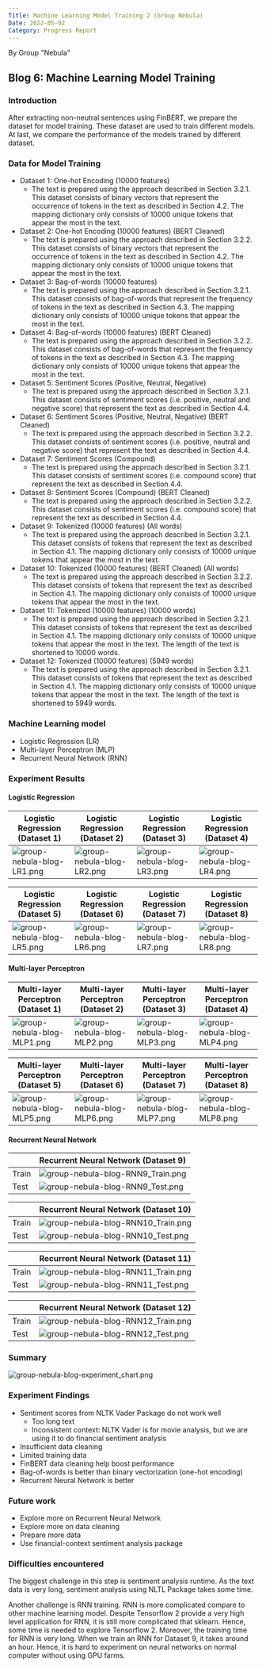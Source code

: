 ```yaml
---
Title: Machine Learning Model Training 2 (Group Nebula)
Date: 2022-05-02
Category: Progress Report
---
```


By Group "Nebula"

## Blog 6: Machine Learning Model Training

### Introduction
After extracting non-neutral sentences using FinBERT, we prepare the dataset for model training. These dataset are used to train different models. At last, we compare the performance of the models trained by different dataset.

### Data for Model Training
- Dataset 1: One-hot Encoding (10000 features)
  * The text is prepared using the approach described in Section 3.2.1. This dataset consists of binary vectors that represent the occurrence of tokens in the text as described in Section 4.2. The mapping dictionary only consists of 10000 unique tokens that appear the most in the text.
- Dataset 2: One-hot Encoding (10000 features) (BERT Cleaned)
  * The text is prepared using the approach described in Section 3.2.2. This dataset consists of binary vectors that represent the occurrence of tokens in the text as described in Section 4.2. The mapping dictionary only consists of 10000 unique tokens that appear the most in the text.
- Dataset 3: Bag-of-words (10000 features)
  * The text is prepared using the approach described in Section 3.2.1. This dataset consists of bag-of-words that represent the frequency of tokens in the text as described in Section 4.3. The mapping dictionary only consists of 10000 unique tokens that appear the most in the text.
- Dataset 4: Bag-of-words (10000 features) (BERT Cleaned)
  * The text is prepared using the approach described in Section 3.2.2. This dataset consists of bag-of-words that represent the frequency of tokens in the text as described in Section 4.3. The mapping dictionary only consists of 10000 unique tokens that appear the most in the text.
- Dataset 5: Sentiment Scores (Positive, Neutral, Negative)
  * The text is prepared using the approach described in Section 3.2.1. This dataset consists of sentiment scores (i.e. positive, neutral and negative score) that represent the text as described in Section 4.4.
- Dataset 6: Sentiment Scores (Positive, Neutral, Negative) (BERT Cleaned)
  * The text is prepared using the approach described in Section 3.2.2. This dataset consists of sentiment scores (i.e. positive, neutral and negative score) that represent the text as described in Section 4.4.
- Dataset 7: Sentiment Scores (Compound)
  * The text is prepared using the approach described in Section 3.2.1. This dataset consists of sentiment scores (i.e. compound score) that represent the text as described in Section 4.4.
- Dataset 8: Sentiment Scores (Compound) (BERT Cleaned)
  * The text is prepared using the approach described in Section 3.2.2. This dataset consists of sentiment scores (i.e. compound score) that represent the text as described in Section 4.4.
- Dataset 9: Tokenized (10000 features) (All words)
  * The text is prepared using the approach described in Section 3.2.1. This dataset consists of tokens that represent the text as described in Section 4.1. The mapping dictionary only consists of 10000 unique tokens that appear the most in the text.
- Dataset 10: Tokenized (10000 features) (BERT Cleaned) (All words)
  * The text is prepared using the approach described in Section 3.2.2. This dataset consists of tokens that represent the text as described in Section 4.1. The mapping dictionary only consists of 10000 unique tokens that appear the most in the text.
- Dataset 11: Tokenized (10000 features) (10000 words)
  * The text is prepared using the approach described in Section 3.2.1. This dataset consists of tokens that represent the text as described in Section 4.1. The mapping dictionary only consists of 10000 unique tokens that appear the most in the text. The length of the text is shortened to 10000 words.
- Dataset 12: Tokenized (10000 features) (5949 words)
  * The text is prepared using the approach described in Section 3.2.1. This dataset consists of tokens that represent the text as described in Section 4.1. The mapping dictionary only consists of 10000 unique tokens that appear the most in the text. The length of the text is shortened to 5949 words.

### Machine Learning model
- Logistic Regression (LR)
- Multi-layer Perceptron (MLP)
- Recurrent Neural Network (RNN)

### Experiment Results

#### Logistic Regression
| Logistic Regression<br />(Dataset 1) | Logistic Regression<br />(Dataset 2) | Logistic Regression<br />(Dataset 3) | Logistic Regression<br />(Dataset 4) |
|---------------------------------|---------------------------------|---------------------------------|---------------------------------|
| ![group-nebula-blog-LR1.png](./images/group-nebula-blog-LR1.png) | ![group-nebula-blog-LR2.png](./images/group-nebula-blog-LR2.png) | ![group-nebula-blog-LR3.png](./images/group-nebula-blog-LR3.png) | ![group-nebula-blog-LR4.png](./images/group-nebula-blog-LR4.png) |

| Logistic Regression<br />(Dataset 5) | Logistic Regression<br />(Dataset 6) | Logistic Regression<br />(Dataset 7) | Logistic Regression<br />(Dataset 8) | 
|---------------------------------|---------------------------------|---------------------------------|---------------------------------|
| ![group-nebula-blog-LR5.png](./images/group-nebula-blog-LR5.png) | ![group-nebula-blog-LR6.png](./images/group-nebula-blog-LR6.png) | ![group-nebula-blog-LR7.png](./images/group-nebula-blog-LR7.png) | ![group-nebula-blog-LR8.png](./images/group-nebula-blog-LR8.png) |

#### Multi-layer Perceptron
| Multi-layer Perceptron<br />(Dataset 1) | Multi-layer Perceptron<br />(Dataset 2) | Multi-layer Perceptron<br />(Dataset 3) | Multi-layer Perceptron<br />(Dataset 4) |
|---------------------------------|---------------------------------|---------------------------------|---------------------------------|
| ![group-nebula-blog-MLP1.png](./images/group-nebula-blog-MLP1.png) | ![group-nebula-blog-MLP2.png](./images/group-nebula-blog-MLP2.png) | ![group-nebula-blog-MLP3.png](./images/group-nebula-blog-MLP3.png) | ![group-nebula-blog-MLP4.png](./images/group-nebula-blog-MLP4.png) |

| Multi-layer Perceptron<br />(Dataset 5) | Multi-layer Perceptron<br />(Dataset 6) | Multi-layer Perceptron<br />(Dataset 7) | Multi-layer Perceptron<br />(Dataset 8) | 
|---------------------------------|---------------------------------|---------------------------------|---------------------------------|
| ![group-nebula-blog-MLP5.png](./images/group-nebula-blog-MLP5.png) | ![group-nebula-blog-MLP6.png](./images/group-nebula-blog-MLP6.png) | ![group-nebula-blog-MLP7.png](./images/group-nebula-blog-MLP7.png) | ![group-nebula-blog-MLP8.png](./images/group-nebula-blog-MLP8.png) |

#### Recurrent Neural Network
| | Recurrent Neural Network (Dataset 9) |
|-|--------------------------------------|
| Train | ![group-nebula-blog-RNN9_Train.png](./images/group-nebula-blog-RNN9_Train.png) |
| Test | ![group-nebula-blog-RNN9_Test.png](./images/group-nebula-blog-RNN9_Test.png) |

| | Recurrent Neural Network (Dataset 10) |
|-|--------------------------------------|
| Train | ![group-nebula-blog-RNN10_Train.png](./images/group-nebula-blog-RNN10_Train.png) |
| Test | ![group-nebula-blog-RNN10_Test.png](./images/group-nebula-blog-RNN10_Test.png) |

| | Recurrent Neural Network (Dataset 11) |
|-|--------------------------------------|
| Train | ![group-nebula-blog-RNN11_Train.png](./images/group-nebula-blog-RNN11_Train.png) |
| Test | ![group-nebula-blog-RNN11_Test.png](./images/group-nebula-blog-RNN11_Test.png) |

| | Recurrent Neural Network (Dataset 12) |
|-|--------------------------------------|
| Train | ![group-nebula-blog-RNN12_Train.png](./images/group-nebula-blog-RNN12_Train.png) |
| Test | ![group-nebula-blog-RNN12_Test.png](./images/group-nebula-blog-RNN12_Test.png) |

### Summary
![group-nebula-blog-experiment_chart.png](./images/group-nebula-blog-experiment_chart.png)

### Experiment Findings
- Sentiment scores from NLTK Vader Package do not work well
  * Too long text
  * Inconsistent context: NLTK Vader is for movie analysis, but we are using it to do financial sentiment analysis
- Insufficient data cleaning
- Limited training data
- FinBERT data cleaning help boost performance
- Bag-of-words is better than binary vectorization (one-hot encoding)
- Recurrent Neural Network is better

### Future work
- Explore more on Recurrent Neural Network
- Explore more on data cleaning
- Prepare more data
- Use financial-context sentiment analysis package

### Difficulties encountered
The biggest challenge in this step is sentiment analysis runtime. As the text data is very long, sentiment analysis using NLTL Package takes some time.

Another challenge is RNN training. RNN is more complicated compare to other machine learning model. Despite Tensorflow 2 provide a very high level application for RNN, it is still more complicated that sklearn. Hence, some time is needed to explore Tensorflow 2. Moreover, the training time for RNN is very long. When we train an RNN for Dataset 9, it takes around an hour. Hence, it is hard to experiment on neural networks on normal computer without using GPU farms.
